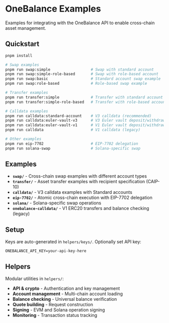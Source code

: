 # OneBalance Examples

Examples for integrating with the OneBalance API to enable cross-chain asset management.

## Quickstart

```bash
pnpm install

# Swap examples
pnpm run swap:simple                  # Swap with standard account
pnpm run swap:simple-role-based       # Swap with role-based account
pnpm run swap:basic                   # Standard account swap example
pnpm run swap:role-based              # Role-based swap example

# Transfer examples
pnpm run transfer:simple              # Transfer with standard account
pnpm run transfer:simple-role-based   # Transfer with role-based account

# Calldata examples
pnpm run calldata:standard-account    # V3 calldata (recommended)
pnpm run calldata:euler-vault-v3      # V3 Euler vault deposit/withdraw
pnpm run calldata:euler-vault-v1      # V1 Euler vault deposit/withdraw
pnpm run calldata                     # V1 calldata (legacy)

# Other examples
pnpm run eip-7702                     # EIP-7702 delegation
pnpm run solana-swap                  # Solana-specific swap
```

## Examples

- **`swap/`** - Cross-chain swap examples with different account types
- **`transfer/`** - Asset transfer examples with recipient specification (CAIP-10)
- **`calldata/`** - V3 calldata examples with Standard accounts
- **`eip-7702/`** - Atomic cross-chain execution with EIP-7702 delegation
- **`solana/`** - Solana-specific swap operations
- **`onebalance-calldata/`** - V1 ERC20 transfers and balance checking (legacy)

## Setup

Keys are auto-generated in `helpers/keys/`. Optionally set API key:

```env
ONEBALANCE_API_KEY=your-api-key-here
```

## Helpers

Modular utilities in `helpers/`:
- **API & crypto** - Authentication and key management
- **Account management** - Multi-chain account loading
- **Balance checking** - Universal balance verification
- **Quote building** - Request construction
- **Signing** - EVM and Solana operation signing
- **Monitoring** - Transaction status tracking
